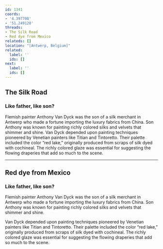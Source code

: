```yaml
---
id: 1341
coords:
- '4.397708'
- '51.249128'
threads:
- The Silk Road
- Red dye from Mexico
relateds: []
location: "[Antwerp, Belgium]"
related:
  label: ''
  ids: []
next:
  label: ''
  ids: []
---
```


## The Silk Road

### Like father, like son?

Flemish painter Anthony Van Dyck was the son of a silk merchant in Antwerp who made a fortune importing the luxury fabrics from China. Son Anthony was known for painting richly colored silks and velvets that shimmer and shine. Van Dyck depended upon painting techniques pioneered by Venetian painters like Titian and Tintoretto. Their palette included the color “red lake,” originally produced from scraps of silk dyed with cochineal. The richly colored glaze was essential for suggesting the flowing draperies that add so much to the scene.

* * *

## Red dye from Mexico

### Like father, like son?

Flemish painter Anthony Van Dyck was the son of a silk merchant in Antwerp who made a fortune importing the luxury fabrics from China. Son Anthony was known for painting richly colored silks and velvets that shimmer and shine.

Van Dyck depended upon painting techniques pioneered by Venetian painters like Titian and Tintoretto. Their palette included the color “red lake,” originally produced from scraps of silk dyed with cochineal. The richly colored glaze was essential for suggesting the flowing draperies that add so much to the scene. 
